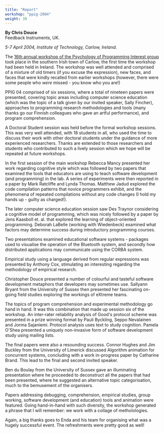 ```yaml
---
title: "Report"
workshop: "ppig-2004"
weight: 30
---
```


**By Chris Douce** \
Feedback Instruments, UK.

_5-7 April 2004, Institute of Technology, Carlow, Ireland._

The [16th annual workshop of the Psychology of Programming Interest group](/workshops/2004-annual-workshop) took place in the southern Irish town of Carlow, the first time the workshop had been held in Ireland. The workshop was well attended and comprised of a mixture of old timers (if you excuse the expression), new faces, and faces that were kindly recalled from earlier workshops (however, there were some people who _were_ missed - you know who you are!)

PPIG 04 comprised of six sessions, where a total of nineteen papers were presented, covering topic areas including computer science education (which was the topic of a talk given by our invited speaker, Sally Fincher), approaches to programming research methodologies and tools (many thanks go our Finnish colleagues who gave an artful performance), and program comprehension.

A Doctoral Student session was held before the formal workshop sessions. This was very well attended, with 18 students in all, who used the time to discuss their work with other doctoral students under the guidance of more experienced researchers. Thanks are extended to those researchers and students who contributed to such a lively session which we hope will be repeated at future workshops.

In the first session of the main workshop Rebecca Mancy presented her work regarding cognitive style which was followed by two papers that examined the tools that educators are using to teach software development (and programming) in the lab. A series of experiments were then reported in a paper by Mark Ratcliffe and Lynda Thomas. Matthew Jadud explored the code compilation patterns that novice programmers exhibit, and the phenomena of repeated compilations without any code changes (I hold my hands up - guilty as charged!).

The later computer science education session saw Des Traynor considering a cognitive model of programming, which was nicely followed by a paper by Jens Kaasboll et. al. that explored the learning of object-oriented programming. Deborah LaBelle (working with Wiedenbeck) examined what factors may determine success during introductory programming courses.

Two presentations examined educational software systems - packages used to visualise the operation of the Bluetooth system, and secondly how distributed applications may communicate using the CORBA system.

Empirical study using a language derived from regular expressions was presented by Anthony Cox, stimulating an interesting regarding the methodology of empirical research.

Christopher Douce presented a number of colourful and tasteful software development metaphors that developers may sometimes use. Sallyann Bryant from the University of Sussex then presented her fascinating on-going field studies exploring the workings of eXtreme teams.

The topics of program comprehension and experimental methodology go hand in hand. It was this combination that made up session six of the workshop. An inter-rater reliability analysis of Good's protocol scheme was presented in a prize winning format by Pauli Byckling, Seppo Nevalainen and Jorma Sajaniemi. Protocol analysis uses text to study cognition. Pamela O'Shea presented a uniquely non-invasive form of software development study using mailing lists.

The final papers were also a resounding success. Connor Hughes and Jim Buckley from the University of Limerick discussed Algorithm animation for concurrent systems, concluding with a work in-progress paper by Catharine Brand. This lead to the final and second invited speaker.

Ben du Boulay from the University of Sussex gave an illuminating presentation where he proceeded to deconstruct all the papers that had been presented, where he suggested an alternative topic categorisation, much to the bemusement of the organisers.

Papers addressing debugging, comprehension, empirical studies, group working, software development (and education) tools and animation were featured. Going hand-in-hand with such diversity, the workshop generated a phrase that I will remember: we work with a collage of metholologies.

Again, a big thanks goes to Enda and his team for organising what was a hugely successful event. The refreshments were pretty good as well!
